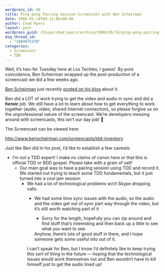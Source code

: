 ```yaml
---
wordpress_id: 49
title: Ping-pong Pairing Session Screencast with Ben Scheirman
date: 2008-05-14T04:12:08+00:00
author: Chad Myers
layout: post
wordpress_guid: /blogs/chad_myers/archive/2008/05/14/ping-pong-pairing-session-screencast-with-ben-scheirman.aspx
dsq_thread_id:
  - "1084975370"
categories:
  - Screencast
  - TDD
---
```

Well, it&#8217;s two-fer Tuesday here at Los Techies, I guess!&nbsp; By pure coincidence, Ben Scheirman wrapped up the post-production of a screencast we did a few weeks ago.

[Ben Scheirman](http://flux88.com/) just recently [posted on his blog](http://flux88.com/ScreencastTestDrivingAnInventoryScreen.aspx) about it.

Ben did a LOT of work trying to get the video and audio in sync and did a **_heroic_** job. We still have a lot to learn about how to get everything to work together (audio, video, shared Internet connection), so please forgive us on the unprofessional nature of the screencast. We&#8217;re developers messing around with screencasts, this isn&#8217;t our day job! 🙂

The Screencast can be viewed here:

<http://www.benscheirman.com/screencasts/tdd-inventory>

Just like Ben did in his post, I&#8217;d like to establish a few caveats:

  * I&#8217;m not a TDD expert! I make no claims of canon here or that this is official TDD or BDD gospel. Please take with a grain of salt! 
      * Our main goal was to have a pairing session using TDD and record it. We started out trying to teach some TDD fundamentals, but it just turned into a cool jam session 
          * We had a lot of technological problems w/r/t Skype dropping calls. 
              * We had some time sync issues with the audio, so the audio and the video get out of sync part way through the video, but it&#8217;s still worth watching part of it 
                  * Sorry for the length, hopefully you can zip around and find stuff that&#8217;s interesting and then back up a little to see what you want to see.</ul> 
                Anyhow, there&#8217;s lots of good stuff in there, and I hope someone gets some useful into out of it. 
                
                I can&#8217;t speak for Ben, but I know I&#8217;d definitely like to keep trying this sort of thing in the future &#8212; hoping that the technological issues would work themselves out and Ben wouldn&#8217;t have to kill himself just to get the audio lined up!